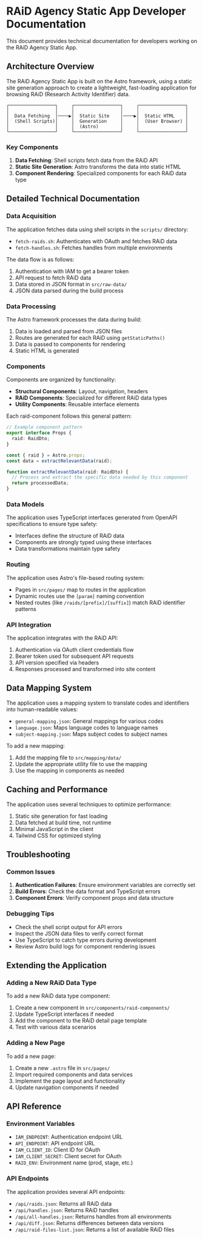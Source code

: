 # RAiD Agency Static App Developer Documentation

This document provides technical documentation for developers working on the RAiD Agency Static App.

## Architecture Overview

The RAiD Agency Static App is built on the Astro framework, using a static site generation approach to create a lightweight, fast-loading application for browsing RAiD (Research Activity Identifier) data.

```
┌─────────────────┐     ┌─────────────────┐     ┌─────────────────┐
│                 │     │                 │     │                 │
│  Data Fetching  │────▶│  Static Site    │────▶│  Static HTML    │
│  (Shell Scripts)│     │  Generation     │     │  (User Browser) │
│                 │     │  (Astro)        │     │                 │
└─────────────────┘     └─────────────────┘     └─────────────────┘
```

### Key Components

1. **Data Fetching**: Shell scripts fetch data from the RAiD API
2. **Static Site Generation**: Astro transforms the data into static HTML
3. **Component Rendering**: Specialized components for each RAiD data type

## Detailed Technical Documentation

### Data Acquisition

The application fetches data using shell scripts in the `scripts/` directory:

- `fetch-raids.sh`: Authenticates with OAuth and fetches RAiD data
- `fetch-handles.sh`: Fetches handles from multiple environments

The data flow is as follows:

1. Authentication with IAM to get a bearer token
2. API request to fetch RAiD data
3. Data stored in JSON format in `src/raw-data/`
4. JSON data parsed during the build process

### Data Processing

The Astro framework processes the data during build:

1. Data is loaded and parsed from JSON files
2. Routes are generated for each RAiD using `getStaticPaths()`
3. Data is passed to components for rendering
4. Static HTML is generated

### Components

Components are organized by functionality:

- **Structural Components**: Layout, navigation, headers
- **RAiD Components**: Specialized for different RAiD data types
- **Utility Components**: Reusable interface elements

Each raid-component follows this general pattern:

```typescript
// Example component pattern
export interface Props {
  raid: RaidDto;
}

const { raid } = Astro.props;
const data = extractRelevantData(raid);

function extractRelevantData(raid: RaidDto) {
  // Process and extract the specific data needed by this component
  return processedData;
}
```

### Data Models

The application uses TypeScript interfaces generated from OpenAPI specifications to ensure type safety:

- Interfaces define the structure of RAiD data
- Components are strongly typed using these interfaces
- Data transformations maintain type safety

### Routing

The application uses Astro's file-based routing system:

- Pages in `src/pages/` map to routes in the application
- Dynamic routes use the `[param]` naming convention
- Nested routes (like `/raids/[prefix]/[suffix]`) match RAiD identifier patterns

### API Integration

The application integrates with the RAiD API:

1. Authentication via OAuth client credentials flow
2. Bearer token used for subsequent API requests
3. API version specified via headers
4. Responses processed and transformed into site content

## Data Mapping System

The application uses a mapping system to translate codes and identifiers into human-readable values:

- `general-mapping.json`: General mappings for various codes
- `language.json`: Maps language codes to language names
- `subject-mapping.json`: Maps subject codes to subject names

To add a new mapping:

1. Add the mapping file to `src/mapping/data/`
2. Update the appropriate utility file to use the mapping
3. Use the mapping in components as needed

## Caching and Performance

The application uses several techniques to optimize performance:

1. Static site generation for fast loading
2. Data fetched at build time, not runtime
3. Minimal JavaScript in the client
4. Tailwind CSS for optimized styling

## Troubleshooting

### Common Issues

1. **Authentication Failures**: Ensure environment variables are correctly set
2. **Build Errors**: Check the data format and TypeScript errors
3. **Component Errors**: Verify component props and data structure

### Debugging Tips

- Check the shell script output for API errors
- Inspect the JSON data files to verify correct format
- Use TypeScript to catch type errors during development
- Review Astro build logs for component rendering issues

## Extending the Application

### Adding a New RAiD Data Type

To add a new RAiD data type component:

1. Create a new component in `src/components/raid-components/`
2. Update TypeScript interfaces if needed
3. Add the component to the RAiD detail page template
4. Test with various data scenarios

### Adding a New Page

To add a new page:

1. Create a new `.astro` file in `src/pages/`
2. Import required components and data services
3. Implement the page layout and functionality
4. Update navigation components if needed

## API Reference

### Environment Variables

- `IAM_ENDPOINT`: Authentication endpoint URL
- `API_ENDPOINT`: API endpoint URL
- `IAM_CLIENT_ID`: Client ID for OAuth
- `IAM_CLIENT_SECRET`: Client secret for OAuth
- `RAID_ENV`: Environment name (prod, stage, etc.)

### API Endpoints

The application provides several API endpoints:

- `/api/raids.json`: Returns all RAiD data
- `/api/handles.json`: Returns RAiD handles
- `/api/all-handles.json`: Returns handles from all environments
- `/api/diff.json`: Returns differences between data versions
- `/api/raid-files-list.json`: Returns a list of available RAiD files